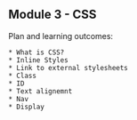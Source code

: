 ## Module 3 - CSS ##

Plan and learning outcomes:

    * What is CSS?
    * Inline Styles
    * Link to external stylesheets
    * Class
    * ID
    * Text alignemnt
    * Nav
    * Display
